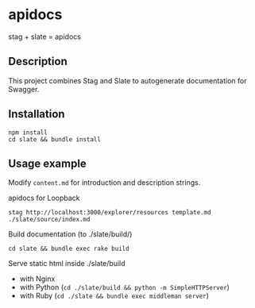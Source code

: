 # apidocs
stag + slate = apidocs


## Description

This project combines Stag and Slate to autogenerate documentation for Swagger.


## Installation

    npm install
    cd slate && bundle install


## Usage example

Modify `content.md` for introduction and description strings.


apidocs for Loopback

    stag http://localhost:3000/explorer/resources template.md ./slate/source/index.md


Build documentation (to ./slate/build/)

    cd slate && bundle exec rake build


Serve static html inside ./slate/build

- with Nginx
- with Python (`cd ./slate/build && python -m SimpleHTTPServer`)
- with Ruby (`cd ./slate && bundle exec middleman server`)
